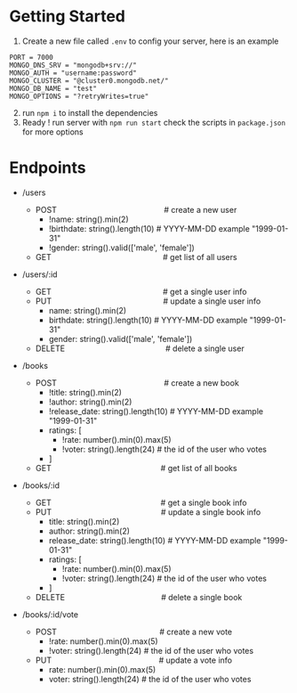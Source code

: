 # Getting Started
1. Create a new file called `.env` to config your server, here is an example
```
PORT = 7000
MONGO_DNS_SRV = "mongodb+srv://"
MONGO_AUTH = "username:password"
MONGO_CLUSTER = "@cluster0.mongodb.net/"
MONGO_DB_NAME = "test"
MONGO_OPTIONS = "?retryWrites=true"
```
2. run `npm i` to install the dependencies
3. Ready ! run server with `npm run start` check the scripts in `package.json` for more options

# Endpoints
- /users
    - POST &nbsp;&nbsp;&nbsp;&nbsp;&nbsp;&nbsp;&nbsp;&nbsp;&nbsp;&nbsp;&nbsp;&nbsp;&nbsp;&nbsp;&nbsp;&nbsp;&nbsp;&nbsp;&nbsp;&nbsp;&nbsp;&nbsp;&nbsp;&nbsp;&nbsp;&nbsp;&nbsp;&nbsp;&nbsp;&nbsp;&nbsp;&nbsp;&nbsp;&nbsp;&nbsp;&nbsp;&nbsp;&nbsp;&nbsp;&nbsp;&nbsp;&nbsp;&nbsp;&nbsp;&nbsp;&nbsp;&nbsp; # create a new user
        - !name: string().min(2)
        - !birthdate: string().length(10) # YYYY-MM-DD example "1999-01-31"
        - !gender: string().valid(['male', 'female'])
    - GET &nbsp;&nbsp;&nbsp;&nbsp;&nbsp;&nbsp;&nbsp;&nbsp;&nbsp;&nbsp;&nbsp;&nbsp;&nbsp;&nbsp;&nbsp;&nbsp;&nbsp;&nbsp;&nbsp;&nbsp;&nbsp;&nbsp;&nbsp;&nbsp;&nbsp;&nbsp;&nbsp;&nbsp;&nbsp;&nbsp;&nbsp;&nbsp;&nbsp;&nbsp;&nbsp;&nbsp;&nbsp;&nbsp;&nbsp;&nbsp;&nbsp;&nbsp;&nbsp;&nbsp;&nbsp;&nbsp;&nbsp;&nbsp;&nbsp; # get list of all users
        
- /users/:id
    - GET &nbsp;&nbsp;&nbsp;&nbsp;&nbsp;&nbsp;&nbsp;&nbsp;&nbsp;&nbsp;&nbsp;&nbsp;&nbsp;&nbsp;&nbsp;&nbsp;&nbsp;&nbsp;&nbsp;&nbsp;&nbsp;&nbsp;&nbsp;&nbsp;&nbsp;&nbsp;&nbsp;&nbsp;&nbsp;&nbsp;&nbsp;&nbsp;&nbsp;&nbsp;&nbsp;&nbsp;&nbsp;&nbsp;&nbsp;&nbsp;&nbsp;&nbsp;&nbsp;&nbsp;&nbsp;&nbsp;&nbsp;&nbsp;&nbsp; # get a single user info
    - PUT &nbsp;&nbsp;&nbsp;&nbsp;&nbsp;&nbsp;&nbsp;&nbsp;&nbsp;&nbsp;&nbsp;&nbsp;&nbsp;&nbsp;&nbsp;&nbsp;&nbsp;&nbsp;&nbsp;&nbsp;&nbsp;&nbsp;&nbsp;&nbsp;&nbsp;&nbsp;&nbsp;&nbsp;&nbsp;&nbsp;&nbsp;&nbsp;&nbsp;&nbsp;&nbsp;&nbsp;&nbsp;&nbsp;&nbsp;&nbsp;&nbsp;&nbsp;&nbsp;&nbsp;&nbsp;&nbsp;&nbsp;&nbsp;&nbsp; # update a single user info
        - name: string().min(2)
        - birthdate: string().length(10) # YYYY-MM-DD example "1999-01-31"
        - gender: string().valid(['male', 'female'])
    - DELETE &nbsp;&nbsp;&nbsp;&nbsp;&nbsp;&nbsp;&nbsp;&nbsp;&nbsp;&nbsp;&nbsp;&nbsp;&nbsp;&nbsp;&nbsp;&nbsp;&nbsp;&nbsp;&nbsp;&nbsp;&nbsp;&nbsp;&nbsp;&nbsp;&nbsp;&nbsp;&nbsp;&nbsp;&nbsp;&nbsp;&nbsp;&nbsp;&nbsp;&nbsp;&nbsp;&nbsp;&nbsp;&nbsp;&nbsp;&nbsp;&nbsp;&nbsp;&nbsp;&nbsp; # delete a single user

- /books
    - POST &nbsp;&nbsp;&nbsp;&nbsp;&nbsp;&nbsp;&nbsp;&nbsp;&nbsp;&nbsp;&nbsp;&nbsp;&nbsp;&nbsp;&nbsp;&nbsp;&nbsp;&nbsp;&nbsp;&nbsp;&nbsp;&nbsp;&nbsp;&nbsp;&nbsp;&nbsp;&nbsp;&nbsp;&nbsp;&nbsp;&nbsp;&nbsp;&nbsp;&nbsp;&nbsp;&nbsp;&nbsp;&nbsp;&nbsp;&nbsp;&nbsp;&nbsp;&nbsp;&nbsp;&nbsp;&nbsp;&nbsp; # create a new book
        - !title: string().min(2)
        - !author: string().min(2)
        - !release_date: string().length(10) # YYYY-MM-DD example "1999-01-31"
        - ratings: [
            - !rate: number().min(0).max(5)
            - !voter: string().length(24) # the id of the user who votes
        - ]
    - GET &nbsp;&nbsp;&nbsp;&nbsp;&nbsp;&nbsp;&nbsp;&nbsp;&nbsp;&nbsp;&nbsp;&nbsp;&nbsp;&nbsp;&nbsp;&nbsp;&nbsp;&nbsp;&nbsp;&nbsp;&nbsp;&nbsp;&nbsp;&nbsp;&nbsp;&nbsp;&nbsp;&nbsp;&nbsp;&nbsp;&nbsp;&nbsp;&nbsp;&nbsp;&nbsp;&nbsp;&nbsp;&nbsp;&nbsp;&nbsp;&nbsp;&nbsp;&nbsp;&nbsp;&nbsp;&nbsp;&nbsp;&nbsp; # get list of all books

- /books/:id
    - GET &nbsp;&nbsp;&nbsp;&nbsp;&nbsp;&nbsp;&nbsp;&nbsp;&nbsp;&nbsp;&nbsp;&nbsp;&nbsp;&nbsp;&nbsp;&nbsp;&nbsp;&nbsp;&nbsp;&nbsp;&nbsp;&nbsp;&nbsp;&nbsp;&nbsp;&nbsp;&nbsp;&nbsp;&nbsp;&nbsp;&nbsp;&nbsp;&nbsp;&nbsp;&nbsp;&nbsp;&nbsp;&nbsp;&nbsp;&nbsp;&nbsp;&nbsp;&nbsp;&nbsp;&nbsp;&nbsp;&nbsp;&nbsp; # get a single book info
    - PUT &nbsp;&nbsp;&nbsp;&nbsp;&nbsp;&nbsp;&nbsp;&nbsp;&nbsp;&nbsp;&nbsp;&nbsp;&nbsp;&nbsp;&nbsp;&nbsp;&nbsp;&nbsp;&nbsp;&nbsp;&nbsp;&nbsp;&nbsp;&nbsp;&nbsp;&nbsp;&nbsp;&nbsp;&nbsp;&nbsp;&nbsp;&nbsp;&nbsp;&nbsp;&nbsp;&nbsp;&nbsp;&nbsp;&nbsp;&nbsp;&nbsp;&nbsp;&nbsp;&nbsp;&nbsp;&nbsp;&nbsp;&nbsp; # update a single book info
        - title: string().min(2)
        - author: string().min(2)
        - release_date: string().length(10) # YYYY-MM-DD example "1999-01-31"
        - ratings: [
            - !rate: number().min(0).max(5)
            - !voter: string().length(24) # the id of the user who votes
        - ]
    - DELETE &nbsp;&nbsp;&nbsp;&nbsp;&nbsp;&nbsp;&nbsp;&nbsp;&nbsp;&nbsp;&nbsp;&nbsp;&nbsp;&nbsp;&nbsp;&nbsp;&nbsp;&nbsp;&nbsp;&nbsp;&nbsp;&nbsp;&nbsp;&nbsp;&nbsp;&nbsp;&nbsp;&nbsp;&nbsp;&nbsp;&nbsp;&nbsp;&nbsp;&nbsp;&nbsp;&nbsp;&nbsp;&nbsp;&nbsp;&nbsp;&nbsp;&nbsp; # delete a single book

- /books/:id/vote
    - POST &nbsp;&nbsp;&nbsp;&nbsp;&nbsp;&nbsp;&nbsp;&nbsp;&nbsp;&nbsp;&nbsp;&nbsp;&nbsp;&nbsp;&nbsp;&nbsp;&nbsp;&nbsp;&nbsp;&nbsp;&nbsp;&nbsp;&nbsp;&nbsp;&nbsp;&nbsp;&nbsp;&nbsp;&nbsp;&nbsp;&nbsp;&nbsp;&nbsp;&nbsp;&nbsp;&nbsp;&nbsp;&nbsp;&nbsp;&nbsp;&nbsp;&nbsp;&nbsp;&nbsp;&nbsp; # create a new vote
        - !rate: number().min(0).max(5)
        - !voter: string().length(24) # the id of the user who votes
    - PUT &nbsp;&nbsp;&nbsp;&nbsp;&nbsp;&nbsp;&nbsp;&nbsp;&nbsp;&nbsp;&nbsp;&nbsp;&nbsp;&nbsp;&nbsp;&nbsp;&nbsp;&nbsp;&nbsp;&nbsp;&nbsp;&nbsp;&nbsp;&nbsp;&nbsp;&nbsp;&nbsp;&nbsp;&nbsp;&nbsp;&nbsp;&nbsp;&nbsp;&nbsp;&nbsp;&nbsp;&nbsp;&nbsp;&nbsp;&nbsp;&nbsp;&nbsp;&nbsp;&nbsp;&nbsp;&nbsp;&nbsp; # update a vote info
        - rate: number().min(0).max(5)
        - voter: string().length(24) # the id of the user who votes
